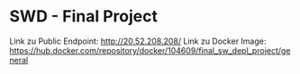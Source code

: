 # SWD - Final Project
Link zu Public Endpoint: http://20.52.208.208/
Link zu Docker Image: https://hub.docker.com/repository/docker/104609/final_sw_depl_project/general